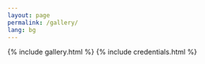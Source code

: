 ```yaml
---
layout: page
permalink: /gallery/
lang: bg
---
```


{% include gallery.html %}
{% include credentials.html %}